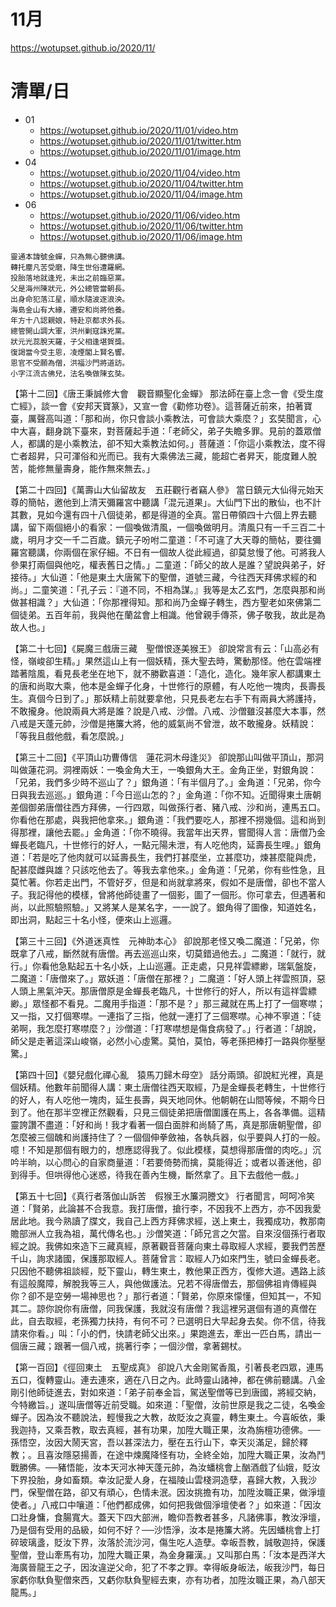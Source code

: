 # 11月
https://wotupset.github.io/2020/11/

# 清單/日
+ 01
  + https://wotupset.github.io/2020/11/01/video.htm 
  + https://wotupset.github.io/2020/11/01/twitter.htm  
  + https://wotupset.github.io/2020/11/01/image.htm
+ 04
  + https://wotupset.github.io/2020/11/04/video.htm 
  + https://wotupset.github.io/2020/11/04/twitter.htm  
  + https://wotupset.github.io/2020/11/04/image.htm
+ 06
  + https://wotupset.github.io/2020/11/06/video.htm 
  + https://wotupset.github.io/2020/11/06/twitter.htm  
  + https://wotupset.github.io/2020/11/06/image.htm


```
靈通本諱號金蟬，只為無心聽佛講。
轉托塵凡苦受磨，降生世俗遭羅網。
投胎落地就逢兇，未出之前臨惡黨。
父是海州陳狀元，外公總管當朝長。
出身命犯落江星，順水隨波逐浪泱。
海島金山有大緣，遷安和尚將他養。
年方十八認親娘，特赴京都求外長。
總管開山調大軍，洪州剿寇誅兇黨。
狀元光蕊脫天羅，子父相逢堪賀獎。
復謁當今受主恩，凌煙閣上賢名響。
恩官不受願為僧，洪福沙門將道訪。
小字江流古佛兒，法名喚做陳玄奘。
```

【第十二回】《唐王秉誠修大會　觀音顯聖化金蟬》
那法師在臺上念一會《受生度亡經》，談一會《安邦天寶篆》，又宣一會《勸修功卷》。這菩薩近前來，拍著寶臺，厲聲高叫道：「那和尚，你只會談小乘教法，可會談大乘麼？」玄奘聞言，心中大喜，翻身跳下臺來，對菩薩起手道：「老師父，弟子失瞻多罪。見前的蓋眾僧人，都講的是小乘教法，卻不知大乘教法如何。」菩薩道：「你這小乘教法，度不得亡者超昇，只可渾俗和光而已。我有大乘佛法三藏，能超亡者昇天，能度難人脫苦，能修無量壽身，能作無來無去。」


【第二十四回】《萬壽山大仙留故友　五莊觀行者竊人參》
當日鎮元大仙得元始天尊的簡帖，邀他到上清天彌羅宮中聽講「混元道果」。大仙門下出的散仙，也不計其數，見如今還有四十八個徒弟，都是得道的全真。當日帶領四十六個上界去聽講，留下兩個絕小的看家：一個喚做清風，一個喚做明月。清風只有一千三百二十歲，明月才交一千二百歲。鎮元子吩咐二童道：「不可違了大天尊的簡帖，要往彌羅宮聽講，你兩個在家仔細。不日有一個故人從此經過，卻莫怠慢了他。可將我人參果打兩個與他吃，權表舊日之情。」二童道：「師父的故人是誰？望說與弟子，好接待。」大仙道：「他是東土大唐駕下的聖僧，道號三藏，今往西天拜佛求經的和尚。」二童笑道：「孔子云：『道不同，不相為謀。』我等是太乙玄門，怎麼與那和尚做甚相識？」大仙道：「你那裡得知。那和尚乃金蟬子轉生，西方聖老如來佛第二個徒弟。五百年前，我與他在蘭盆會上相識。他曾親手傳茶，佛子敬我，故此是為故人也。」


【第二十七回】《屍魔三戲唐三藏　聖僧恨逐美猴王》
卻說常言有云：「山高必有怪，嶺峻卻生精。」果然這山上有一個妖精，孫大聖去時，驚動那怪。他在雲端裡踏著陰風，看見長老坐在地下，就不勝歡喜道：「造化，造化。幾年家人都講東土的唐和尚取大乘，他本是金蟬子化身，十世修行的原體，有人吃他一塊肉，長壽長生。真個今日到了。」那妖精上前就要拿他，只見長老左右手下有兩員大將護持，不敢攏身。他說兩員大將是誰？說是八戒、沙僧。八戒、沙僧雖沒甚麼大本事，然八戒是天蓬元帥，沙僧是捲簾大將，他的威氣尚不曾泄，故不敢攏身。妖精說：「等我且戲他戲，看怎麼說。」

【第三十二回】《平頂山功曹傳信　蓮花洞木母逢災》
卻說那山叫做平頂山，那洞叫做蓮花洞。洞裡兩妖：一喚金角大王，一喚銀角大王。金角正坐，對銀角說：「兄弟，我們多少時不巡山了？」銀角道：「有半個月了。」金角道：「兄弟，你今日與我去巡巡。」銀角道：「今日巡山怎的？」金角道：「你不知。近聞得東土唐朝差個御弟唐僧往西方拜佛，一行四眾，叫做孫行者、豬八戒、沙和尚，連馬五口。你看他在那處，與我把他拿來。」銀角道：「我們要吃人，那裡不撈幾個。這和尚到得那裡，讓他去罷。」金角道：「你不曉得。我當年出天界，嘗聞得人言：唐僧乃金蟬長老臨凡，十世修行的好人，一點元陽未泄，有人吃他肉，延壽長生哩。」銀角道：「若是吃了他肉就可以延壽長生，我們打甚麼坐，立甚麼功，煉甚麼龍與虎，配甚麼雌與雄？只該吃他去了。等我去拿他來。」金角道：「兄弟，你有些性急，且莫忙著。你若走出門，不管好歹，但是和尚就拿將來，假如不是唐僧，卻也不當人子。我記得他的模樣，曾將他師徒畫了一個影，圖了一個形。你可拿去，但遇著和尚，以此照驗照驗。」又將某人是某名字，一一說了。銀角得了圖像，知道姓名，即出洞，點起三十名小怪，便來山上巡邏。

【第三十三回】《外道迷真性　元神助本心》
卻說那老怪又喚二魔道：「兄弟，你既拿了八戒，斷然就有唐僧。再去巡巡山來，切莫錯過他去。」二魔道：「就行，就行。」你看他急點起五十名小妖，上山巡邏。正走處，只見祥雲縹緲，瑞氣盤旋，二魔道：「唐僧來了。」眾妖道：「唐僧在那裡？」二魔道：「好人頭上祥雲照頂，惡人頭上黑氣沖天。那唐僧原是金蟬長老臨凡，十世修行的好人，所以有這祥雲縹緲。」眾怪都不看見。二魔用手指道：「那不是？」那三藏就在馬上打了一個寒噤；又一指，又打個寒噤。一連指了三指，他就一連打了三個寒噤。心神不寧道：「徒弟啊，我怎麼打寒噤麼？」沙僧道：「打寒噤想是傷食病發了。」行者道：「胡說，師父是走著這深山峻嶺，必然小心虛驚。莫怕，莫怕，等老孫把棒打一路與你壓壓驚。」

【第四十回】《嬰兒戲化禪心亂　猿馬刀歸木母空》
話分兩頭。卻說紅光裡，真是個妖精。他數年前聞得人講：東土唐僧往西天取經，乃是金蟬長老轉生，十世修行的好人，有人吃他一塊肉，延生長壽，與天地同休。他朝朝在山間等候，不期今日到了。他在那半空裡正然觀看，只見三個徒弟把唐僧圍護在馬上，各各準備。這精靈誇讚不盡道：「好和尚！我才看著一個白面胖和尚騎了馬，真是那唐朝聖僧，卻怎麼被三個醜和尚護持住了？一個個伸拳斂袖，各執兵器，似乎要與人打的一般。噫！不知是那個有眼力的，想應認得我了。似此模樣，莫想得那唐僧的肉吃。」沉吟半晌，以心問心的自家商量道：「若要倚勢而擒，莫能得近；或者以善迷他，卻到得手。但哄得他心迷惑，待我在善內生機，斷然拿了。且下去戲他一戲。」

【第五十七回】《真行者落伽山訴苦　假猴王水簾洞謄文》
行者聞言，呵呵冷笑道：「賢弟，此論甚不合我意。我打唐僧，搶行李，不因我不上西方，亦不因我愛居此地。我今熟讀了牒文，我自己上西方拜佛求經，送上東土，我獨成功，教那南贍部洲人立我為祖，萬代傳名也。」沙僧笑道：「師兄言之欠當。自來沒個孫行者取經之說。我佛如來造下三藏真經，原著觀音菩薩向東土尋取經人求經，要我們苦歷千山，詢求諸國，保護那取經人。菩薩曾言：取經人乃如來門生，號曰金蟬長老。只因他不聽佛祖談經，貶下靈山，轉生東土，教他果正西方，復修大道。遇路上該有這般魔障，解脫我等三人，與他做護法。兄若不得唐僧去，那個佛祖肯傳經與你？卻不是空勞一場神思也？」那行者道：「賢弟，你原來懞懂，但知其一，不知其二。諒你說你有唐僧，同我保護，我就沒有唐僧？我這裡另選個有道的真僧在此，自去取經，老孫獨力扶持，有何不可？已選明日大早起身去矣。你不信，待我請來你看。」叫：「小的們，快請老師父出來。」果跑進去，牽出一匹白馬，請出一個唐三藏；跟著一個八戒，挑著行李；一個沙僧，拿著錫杖。


【第一百回】《徑回東土　五聖成真》
卻說八大金剛駕香風，引著長老四眾，連馬五口，復轉靈山。連去連來，適在八日之內。此時靈山諸神，都在佛前聽講。八金剛引他師徒進去，對如來道：「弟子前奉金旨，駕送聖僧等已到唐國，將經交納，今特繳旨。」遂叫唐僧等近前受職。如來道：「聖僧，汝前世原是我之二徒，名喚金蟬子。因為汝不聽說法，輕慢我之大教，故貶汝之真靈，轉生東土。今喜皈依，秉我迦持，又乘吾教，取去真經，甚有功果，加陞大職正果，汝為旃檀功德佛。──孫悟空，汝因大鬧天宮，吾以甚深法力，壓在五行山下，幸天災滿足，歸於釋教；。且喜汝隱惡揚善，在途中煉魔降怪有功，全終全始，加陞大職正果，汝為鬥戰勝佛。──豬悟能，汝本天河水神天蓬元帥，為汝蟠桃會上酗酒戲了仙娥，貶汝下界投胎，身如畜類。幸汝記愛人身，在福陵山雲棧洞造孽，喜歸大教，入我沙門，保聖僧在路，卻又有頑心，色情未泯。因汝挑擔有功，加陞汝職正果，做淨壇使者。」八戒口中嚷道：「他們都成佛，如何把我做個淨壇使者？」如來道：「因汝口壯身慵，食腸寬大。蓋天下四大部洲，瞻仰吾教者甚多，凡諸佛事，教汝淨壇，乃是個有受用的品級，如何不好？──沙悟淨，汝本是捲簾大將。先因蟠桃會上打碎玻璃盞，貶汝下界，汝落於流沙河，傷生吃人造孽。幸皈吾教，誠敬迦持，保護聖僧，登山牽馬有功，加陞大職正果，為金身羅漢。」又叫那白馬：「汝本是西洋大海廣晉龍王之子，因汝違逆父命，犯了不孝之罪。幸得皈身皈法，皈我沙門，每日家虧你馱負聖僧來西，又虧你馱負聖經去東，亦有功者，加陞汝職正果，為八部天龍馬。」
